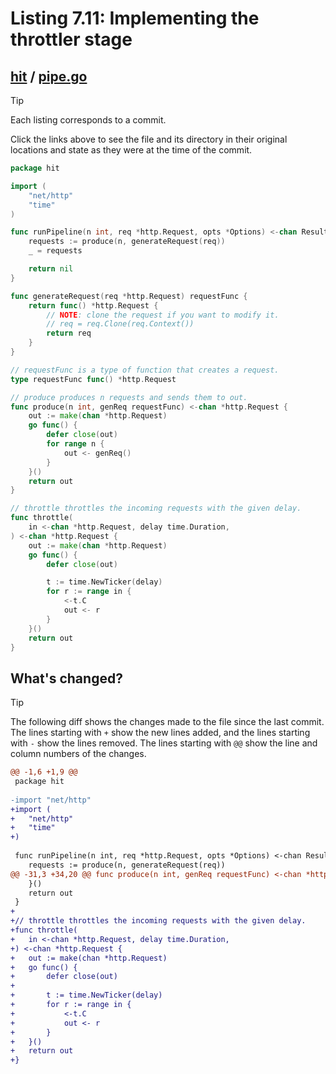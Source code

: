 # Listing 7.11: Implementing the throttler stage

## [hit](https://github.com/inancgumus/gobyexample/blob/e4086bc6739daaa5d56c8cff0b3a2bcfeda6ff1d/hit) / [pipe.go](https://github.com/inancgumus/gobyexample/blob/e4086bc6739daaa5d56c8cff0b3a2bcfeda6ff1d/hit/pipe.go)

> [!TIP]
> Each listing corresponds to a commit.
>
> Click the links above to see the file and its directory in their original locations and state as they were at the time of the commit.

```go
package hit

import (
	"net/http"
	"time"
)

func runPipeline(n int, req *http.Request, opts *Options) <-chan Result {
	requests := produce(n, generateRequest(req))
	_ = requests

	return nil
}

func generateRequest(req *http.Request) requestFunc {
	return func() *http.Request {
		// NOTE: clone the request if you want to modify it.
		// req = req.Clone(req.Context())
		return req
	}
}

// requestFunc is a type of function that creates a request.
type requestFunc func() *http.Request

// produce produces n requests and sends them to out.
func produce(n int, genReq requestFunc) <-chan *http.Request {
	out := make(chan *http.Request)
	go func() {
		defer close(out)
		for range n {
			out <- genReq()
		}
	}()
	return out
}

// throttle throttles the incoming requests with the given delay.
func throttle(
	in <-chan *http.Request, delay time.Duration,
) <-chan *http.Request {
	out := make(chan *http.Request)
	go func() {
		defer close(out)

		t := time.NewTicker(delay)
		for r := range in {
			<-t.C
			out <- r
		}
	}()
	return out
}
```

## What's changed?

> [!TIP]
> The following diff shows the changes made to the file since the last commit.
> The lines starting with `+` show the new lines added, and the lines starting with `-` show the lines removed.
> The lines starting with `@@` show the line and column numbers of the changes.

```diff
@@ -1,6 +1,9 @@
 package hit
 
-import "net/http"
+import (
+	"net/http"
+	"time"
+)
 
 func runPipeline(n int, req *http.Request, opts *Options) <-chan Result {
 	requests := produce(n, generateRequest(req))
@@ -31,3 +34,20 @@ func produce(n int, genReq requestFunc) <-chan *http.Request {
 	}()
 	return out
 }
+
+// throttle throttles the incoming requests with the given delay.
+func throttle(
+	in <-chan *http.Request, delay time.Duration,
+) <-chan *http.Request {
+	out := make(chan *http.Request)
+	go func() {
+		defer close(out)
+
+		t := time.NewTicker(delay)
+		for r := range in {
+			<-t.C
+			out <- r
+		}
+	}()
+	return out
+}
```

